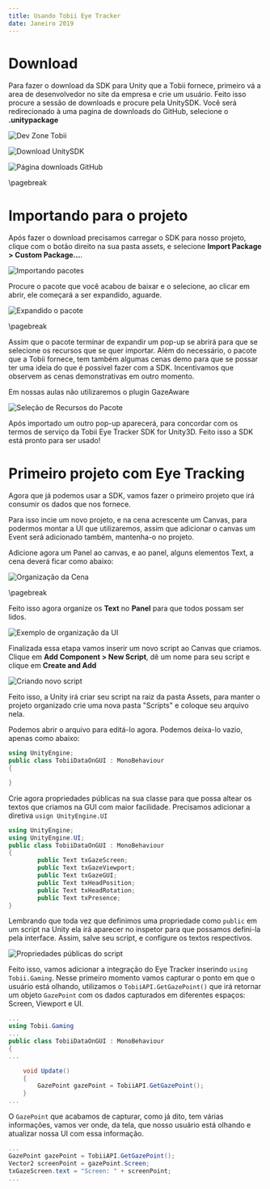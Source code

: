 ```yaml
---
title: Usando Tobii Eye Tracker
date: Janeiro 2019
---
```


# Download

Para fazer o download da SDK para Unity que a Tobii fornece, primeiro vá a area
de desenvolvedor no site da empresa e crie um usuário. Feito isso procure a
sessão de downloads e procure pela UnitySDK. Você será redirecionado à uma
pagina de downloads do GitHub, selecione o **.unitypackage** 

![Dev Zone Tobii](TobiiDataImgs/devZone.png)

![Download UnitySDK](TobiiDataImgs/downloadUnitySDk.png)

![Página downloads GitHub](TobiiDataImgs/downloadsGithub.png)

\pagebreak

# Importando para o projeto

Após fazer o download precisamos carregar o SDK para nosso projeto, clique com o
botão direito na sua pasta assets, e selecione **Import Package > Custom
Package...**.

![Importando pacotes](TobiiDataImgs/customPkg.png)

Procure o pacote que você acabou de baixar e o selecione, ao clicar em abrir,
ele começará a ser expandido, aguarde.

![Expandido o pacote](TobiiDataImgs/ExpandePacote.png)

\pagebreak

Assim que o pacote terminar de expandir um pop-up se abrirá para que se
selecione os recursos que se quer importar. Além do necessário, o pacote que a
Tobii fornece, tem também algumas cenas demo para que se possar ter uma ideia
do que é possível fazer com a SDK. Incentivamos que observem as cenas
demonstrativas em outro momento.

<div class="alert">
Em nossas aulas não utilizaremos o plugin GazeAware
</div>

![Seleção de Recursos do Pacote](TobiiDataImgs/importa.png)

Após importado um outro pop-up aparecerá, para concordar com os termos de
serviço da Tobii Eye Tracker SDK for Unity3D. Feito isso a SDK está pronto para
ser usado!

# Primeiro projeto com Eye Tracking

Agora que já podemos usar a SDK, vamos fazer o primeiro projeto que irá
consumir os dados que nos fornece. 

Para isso incie um novo projeto, e na cena acrescente um Canvas, para podermos
montar a UI que utilizaremos, assim que adicionar o canvas um Event será
adicionado também, mantenha-o no projeto. 

Adicione agora um Panel ao canvas, e ao panel, alguns elementos Text, a cena
deverá ficar como abaixo:

![Organização da Cena](TobiiDataImgs/GUIStructure.png)

\pagebreak

Feito isso agora organize os **Text** no **Panel** para que todos possam ser
lidos.

![Exemplo de organização da UI](TobiiDataImgs/previewGUI.png)

Finalizada essa etapa vamos inserir um novo script ao Canvas que criamos.
Clique em **Add Component > New Script**, dê um nome para seu script e clique
em **Create and Add**

![Criando novo script](TobiiDataImgs/newScript.png)

Feito isso, a Unity irá criar seu script na raiz da pasta Assets, para manter o
projeto organizado crie uma nova pasta "Scripts" e coloque seu arquivo nela.

Podemos abrir o arquivo para editá-lo agora. Podemos deixa-lo vazio, apenas
como abaixo:

```csharp
using UnityEngine;
public class TobiiDataOnGUI : MonoBehaviour
{

}
```

Crie agora propriedades públicas na sua classe para que possa altear os textos
que criamos na GUI com maior facilidade. Precisamos adicionar a diretiva `usign
UnityEngine.UI`

```csharp
using UnityEngine;
using UnityEngine.UI;
public class TobiiDataOnGUI : MonoBehaviour
{
        public Text txGazeScreen;
        public Text txGazeViewport;
        public Text txGazeGUI;
        public Text txHeadPosition;
        public Text txHeadRotation;
        public Text txPresence;
}
```

Lembrando que toda vez que definimos uma propriedade como `public` em um script
na Unity ela irá aparecer no inspetor para que possamos defini-la pela
interface. Assim, salve seu script, e configure os textos respectivos.

![Propriedades públicas do script](TobiiDataImgs/publicProperties.png)

Feito isso, vamos adicionar a integração do Eye Tracker inserindo `using
Tobii.Gaming`. Nesse primeiro momento vamos capturar o ponto em que o usuário
está olhando, utilizamos o `TobiiAPI.GetGazePoint()` que irá retornar um objeto
`GazePoint` com os dados capturados em diferentes espaços: Screen, Viewport e
UI.

```csharp
...
using Tobii.Gaming
...
public class TobiiDataOnGUI : MonoBehaviour
{
...

	void Update()
	{
		GazePoint gazePoint = TobiiAPI.GetGazePoint();
	}
...
```

O `GazePoint` que acabamos de capturar, como já dito, tem várias informações,
vamos ver onde, da tela, que nosso usuário está olhando e atualizar nossa UI
com essa informação.


```csharp 
...
GazePoint gazePoint = TobiiAPI.GetGazePoint();
Vector2 screenPoint = gazePoint.Screen;
txGazeScreen.text = "Screen: " + screenPoint;
...
```

















